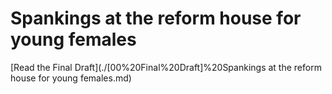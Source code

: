# Spankings at the reform house for young females

[Read the Final Draft](./[00%20Final%20Draft]%20Spankings at the reform house for young females.md)
